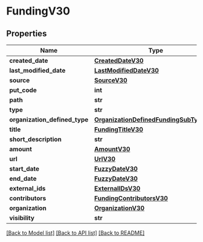 # FundingV30

## Properties
Name | Type | Description | Notes
------------ | ------------- | ------------- | -------------
**created_date** | [**CreatedDateV30**](CreatedDateV30.md) |  | [optional] 
**last_modified_date** | [**LastModifiedDateV30**](LastModifiedDateV30.md) |  | [optional] 
**source** | [**SourceV30**](SourceV30.md) |  | [optional] 
**put_code** | **int** |  | [optional] 
**path** | **str** |  | [optional] 
**type** | **str** |  | 
**organization_defined_type** | [**OrganizationDefinedFundingSubTypeV30**](OrganizationDefinedFundingSubTypeV30.md) |  | [optional] 
**title** | [**FundingTitleV30**](FundingTitleV30.md) |  | 
**short_description** | **str** |  | [optional] 
**amount** | [**AmountV30**](AmountV30.md) |  | [optional] 
**url** | [**UrlV30**](UrlV30.md) |  | [optional] 
**start_date** | [**FuzzyDateV30**](FuzzyDateV30.md) |  | [optional] 
**end_date** | [**FuzzyDateV30**](FuzzyDateV30.md) |  | [optional] 
**external_ids** | [**ExternalIDsV30**](ExternalIDsV30.md) |  | [optional] 
**contributors** | [**FundingContributorsV30**](FundingContributorsV30.md) |  | [optional] 
**organization** | [**OrganizationV30**](OrganizationV30.md) |  | 
**visibility** | **str** |  | [optional] 

[[Back to Model list]](../README.md#documentation-for-models) [[Back to API list]](../README.md#documentation-for-api-endpoints) [[Back to README]](../README.md)

